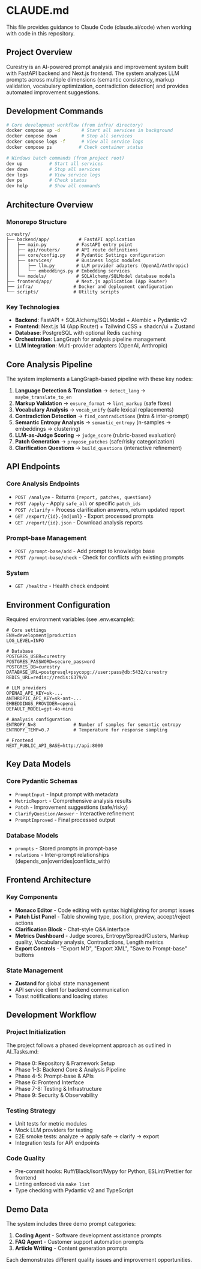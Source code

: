 # CLAUDE.md

This file provides guidance to Claude Code (claude.ai/code) when working with code in this repository.

## Project Overview

Curestry is an AI-powered prompt analysis and improvement system built with FastAPI backend and Next.js frontend. The system analyzes LLM prompts across multiple dimensions (semantic consistency, markup validation, vocabulary optimization, contradiction detection) and provides automated improvement suggestions.

## Development Commands

```bash
# Core development workflow (from infra/ directory)
docker compose up -d        # Start all services in background
docker compose down         # Stop all services
docker compose logs -f      # View all service logs
docker compose ps          # Check container status

# Windows batch commands (from project root)
dev up          # Start all services 
dev down        # Stop all services
dev logs        # View service logs
dev ps          # Check status
dev help        # Show all commands
```

## Architecture Overview

### Monorepo Structure
```
curestry/
├── backend/app/           # FastAPI application
│   ├── main.py           # FastAPI entry point
│   ├── api/routers/      # API route definitions
│   ├── core/config.py    # Pydantic Settings configuration
│   ├── services/         # Business logic modules
│   │   ├── llm.py        # LLM provider adapters (OpenAI/Anthropic)
│   │   └── embeddings.py # Embedding services
│   └── models/           # SQLAlchemy/SQLModel database models
├── frontend/app/         # Next.js application (App Router)
├── infra/               # Docker and deployment configuration
└── scripts/             # Utility scripts
```

### Key Technologies
- **Backend**: FastAPI + SQLAlchemy/SQLModel + Alembic + Pydantic v2
- **Frontend**: Next.js 14 (App Router) + Tailwind CSS + shadcn/ui + Zustand
- **Database**: PostgreSQL with optional Redis caching
- **Orchestration**: LangGraph for analysis pipeline management
- **LLM Integration**: Multi-provider adapters (OpenAI, Anthropic)

## Core Analysis Pipeline

The system implements a LangGraph-based pipeline with these key nodes:
1. **Language Detection & Translation** → `detect_lang` → `maybe_translate_to_en`
2. **Markup Validation** → `ensure_format` → `lint_markup` (safe fixes)
3. **Vocabulary Analysis** → `vocab_unify` (safe lexical replacements)
4. **Contradiction Detection** → `find_contradictions` (intra & inter-prompt)
5. **Semantic Entropy Analysis** → `semantic_entropy` (n-samples → embeddings → clustering)
6. **LLM-as-Judge Scoring** → `judge_score` (rubric-based evaluation)
7. **Patch Generation** → `propose_patches` (safe/risky categorization)
8. **Clarification Questions** → `build_questions` (interactive refinement)

## API Endpoints

### Core Analysis Endpoints
- `POST /analyze` - Returns `{report, patches, questions}`
- `POST /apply` - Apply `safe_all` or specific `patch_ids`
- `POST /clarify` - Process clarification answers, return updated report
- `GET /export/{id}.{md|xml}` - Export processed prompts
- `GET /report/{id}.json` - Download analysis reports

### Prompt-base Management
- `POST /prompt-base/add` - Add prompt to knowledge base
- `POST /prompt-base/check` - Check for conflicts with existing prompts

### System
- `GET /healthz` - Health check endpoint

## Environment Configuration

Required environment variables (see .env.example):

```env
# Core settings
ENV=development|production
LOG_LEVEL=INFO

# Database
POSTGRES_USER=curestry
POSTGRES_PASSWORD=secure_password
POSTGRES_DB=curestry
DATABASE_URL=postgresql+psycopg://user:pass@db:5432/curestry
REDIS_URL=redis://redis:6379/0

# LLM providers
OPENAI_API_KEY=sk-...
ANTHROPIC_API_KEY=sk-ant-...
EMBEDDINGS_PROVIDER=openai
DEFAULT_MODEL=gpt-4o-mini

# Analysis configuration
ENTROPY_N=8              # Number of samples for semantic entropy
ENTROPY_TEMP=0.7         # Temperature for response sampling

# Frontend
NEXT_PUBLIC_API_BASE=http://api:8000
```

## Key Data Models

### Core Pydantic Schemas
- `PromptInput` - Input prompt with metadata
- `MetricReport` - Comprehensive analysis results
- `Patch` - Improvement suggestions (safe/risky)
- `ClarifyQuestion/Answer` - Interactive refinement
- `PromptImproved` - Final processed output

### Database Models
- `prompts` - Stored prompts in prompt-base
- `relations` - Inter-prompt relationships (depends_on|overrides|conflicts_with)

## Frontend Architecture

### Key Components
- **Monaco Editor** - Code editing with syntax highlighting for prompt issues
- **Patch List Panel** - Table showing type, position, preview, accept/reject actions
- **Clarification Block** - Chat-style Q&A interface
- **Metrics Dashboard** - Judge scores, Entropy/Spread/Clusters, Markup quality, Vocabulary analysis, Contradictions, Length metrics
- **Export Controls** - "Export MD", "Export XML", "Save to Prompt-base" buttons

### State Management
- **Zustand** for global state management
- API service client for backend communication
- Toast notifications and loading states

## Development Workflow

### Project Initialization
The project follows a phased development approach as outlined in AI_Tasks.md:
- Phase 0: Repository & Framework Setup
- Phase 1-3: Backend Core & Analysis Pipeline
- Phase 4-5: Prompt-base & APIs
- Phase 6: Frontend Interface
- Phase 7-8: Testing & Infrastructure
- Phase 9: Security & Observability

### Testing Strategy
- Unit tests for metric modules
- Mock LLM providers for testing
- E2E smoke tests: analyze → apply safe → clarify → export
- Integration tests for API endpoints

### Code Quality
- Pre-commit hooks: Ruff/Black/Isort/Mypy for Python, ESLint/Prettier for frontend
- Linting enforced via `make lint`
- Type checking with Pydantic v2 and TypeScript

## Demo Data

The system includes three demo prompt categories:
1. **Coding Agent** - Software development assistance prompts
2. **FAQ Agent** - Customer support automation prompts  
3. **Article Writing** - Content generation prompts

Each demonstrates different quality issues and improvement opportunities.